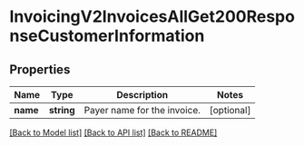 # InvoicingV2InvoicesAllGet200ResponseCustomerInformation

## Properties
Name | Type | Description | Notes
------------ | ------------- | ------------- | -------------
**name** | **string** | Payer name for the invoice. | [optional] 

[[Back to Model list]](../README.md#documentation-for-models) [[Back to API list]](../README.md#documentation-for-api-endpoints) [[Back to README]](../README.md)


